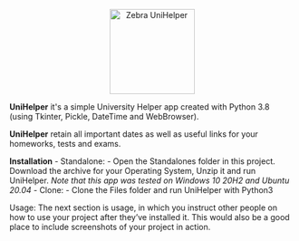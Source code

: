 <p align="center">
	<img alt="Zebra UniHelper" src="https://github.com/SebastianRichiteanu/UniHelper/blob/main/Files/icon.ico" width="150">
</p>

**UniHelper** it's a simple University Helper app created with Python 3.8 (using Tkinter, Pickle, DateTime and WebBrowser).

**UniHelper** retain all important dates as well as useful links for your homeworks, tests and exams.

**Installation** 
	- Standalone:
		- Open the Standalones folder in this project. Download the archive for your Operating System, Unzip it and run UniHelper.
		*Note that this app was tested on Windows 10 20H2 and Ubuntu 20.04*
	- Clone:
		- Clone the Files folder and run UniHelper with Python3
		

Usage: The next section is usage, in which you instruct other people on how to use your project after they’ve installed it. This would also be a good place to include screenshots of your project in action.
